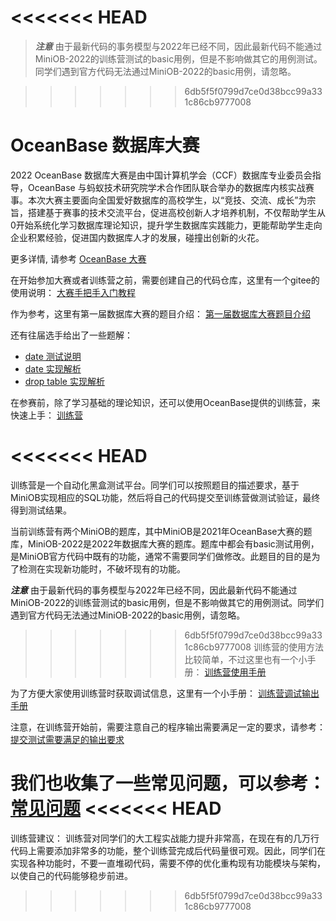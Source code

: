 <<<<<<< HEAD
=======
> ***注意*** 由于最新代码的事务模型与2022年已经不同，因此最新代码不能通过MiniOB-2022的训练营测试的basic用例，但是不影响做其它的用例测试。同学们遇到官方代码无法通过MiniOB-2022的basic用例，请忽略。

>>>>>>> 6db5f5f0799d7ce0d38bcc99a331c86cb9777008
# OceanBase 数据库大赛

2022 OceanBase 数据库大赛是由中国计算机学会（CCF）数据库专业委员会指导，OceanBase 与蚂蚁技术研究院学术合作团队联合举办的数据库内核实战赛事。本次大赛主要面向全国爱好数据库的高校学生，以“竞技、交流、成长”为宗旨，搭建基于赛事的技术交流平台，促进高校创新人才培养机制，不仅帮助学生从0开始系统化学习数据库理论知识，提升学生数据库实践能力，更能帮助学生走向企业积累经验，促进国内数据库人才的发展，碰撞出创新的火花。

更多详情, 请参考 [OceanBase 大赛](https://open.oceanbase.com/competition/index)

在开始参加大赛或者训练营之前，需要创建自己的代码仓库，这里有一个gitee的使用说明：
[大赛手把手入门教程](./gitee-instructions.md)

作为参考，这里有第一届数据库大赛的题目介绍：
[第一届数据库大赛题目介绍](./miniob_topics.md)

还有往届选手给出了一些题解：
- [date 测试说明](./miniob-test-comment-date.md)
- [date 实现解析](./miniob-date-implementation.md)
- [drop table 实现解析](./miniob-drop-table-implementation.md)

在参赛前，除了学习基础的理论知识，还可以使用OceanBase提供的训练营，来快速上手：
[训练营](https://open.oceanbase.com/train?questionId=200001)

<<<<<<< HEAD
=======
训练营是一个自动化黑盒测试平台。同学们可以按照题目的描述要求，基于MiniOB实现相应的SQL功能，然后将自己的代码提交至训练营做测试验证，最终得到测试结果。

当前训练营有两个MiniOB的题库，其中MiniOB是2021年OceanBase大赛的题库，MiniOB-2022是2022年数据库大赛的题库。题库中都会有basic测试用例，是MiniOB官方代码中既有的功能，通常不需要同学们做修改。此题目的目的是为了检测在实现新功能时，不破坏现有的功能。

***注意*** 由于最新代码的事务模型与2022年已经不同，因此最新代码不能通过MiniOB-2022的训练营测试的basic用例，但是不影响做其它的用例测试。同学们遇到官方代码无法通过MiniOB-2022的basic用例，请忽略。

>>>>>>> 6db5f5f0799d7ce0d38bcc99a331c86cb9777008
训练营的使用方法比较简单，不过这里也有一个小手册：
[训练营使用手册](https://ask.oceanbase.com/t/topic/35600372)

为了方便大家使用训练营时获取调试信息，这里有一个小手册：
[训练营调试输出手册](./debug-output.md)

注意，在训练营开始前，需要注意自己的程序输出需要满足一定的要求，请参考：
[提交测试需要满足的输出要求](./miniob-output-convention.md)

我们也收集了一些常见问题，可以参考：
[常见问题](https://ask.oceanbase.com/t/topic/35601465)
<<<<<<< HEAD
=======

训练营建议：
训练营对同学们的大工程实战能力提升非常高，在现在有的几万行代码上需要添加非常多的功能，整个训练营完成后代码量很可观。因此，同学们在实现各种功能时，不要一直堆砌代码，需要不停的优化重构现有功能模块与架构，以使自己的代码能够稳步前进。
>>>>>>> 6db5f5f0799d7ce0d38bcc99a331c86cb9777008
